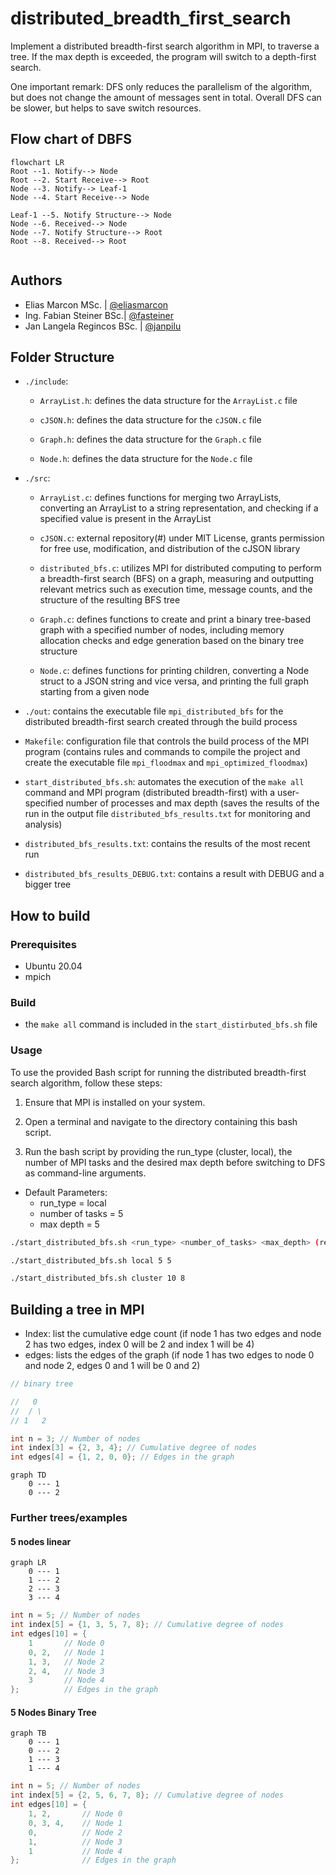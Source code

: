 # distributed_breadth_first_search

Implement a distributed breadth-first search algorithm in MPI, to traverse a tree. If the max depth is exceeded, the program will switch to a depth-first search.

One important remark: DFS only reduces the parallelism of the algorithm, but does not change the amount of messages sent in total. Overall DFS can be slower, but helps to save switch resources.

## Flow chart of DBFS

```mermaid
flowchart LR
Root --1. Notify--> Node
Root --2. Start Receive--> Root
Node --3. Notify--> Leaf-1
Node --4. Start Receive--> Node

Leaf-1 --5. Notify Structure--> Node
Node --6. Received--> Node
Node --7. Notify Structure--> Root
Root --8. Received--> Root


```

## Authors

- Elias Marcon MSc. | [@eliasmarcon](https://github.com/eliasmarcon)
- Ing. Fabian Steiner BSc.| [@fasteiner](https://github.com/fasteiner/)
- Jan Langela Regincos BSc. | [@janpilu](https://github.com/janpilu)

## Folder Structure

- `./include`:

  - `ArrayList.h`: defines the data structure for the `ArrayList.c` file

  - `cJSON.h`: defines the data structure for the `cJSON.c` file

  - `Graph.h`: defines the data structure for the `Graph.c` file

  - `Node.h`: defines the data structure for the `Node.c` file

- `./src`:

  - `ArrayList.c`: defines functions for merging two ArrayLists, converting an ArrayList to a string representation, and checking if a specified value is present in the ArrayList

  - `cJSON.c`: external repository(#) under MIT License, grants permission for free use, modification, and distribution of the cJSON library

  - `distributed_bfs.c`: utilizes MPI for distributed computing to perform a breadth-first search (BFS) on a graph, measuring and outputting relevant metrics such as execution time, message counts, and the structure of the resulting BFS tree

  - `Graph.c`: defines functions to create and print a binary tree-based graph with a specified number of nodes, including memory allocation checks and edge generation based on the binary tree structure

  - `Node.c`: defines functions for printing children, converting a Node struct to a JSON string and vice versa, and printing the full graph starting from a given node

- `./out`: contains the executable file `mpi_distributed_bfs` for the distributed breadth-first search created through the build process

- `Makefile`: configuration file that controls the build process of the MPI program (contains rules and commands to compile the project and create the executable file `mpi_floodmax` and `mpi_optimized_floodmax`)

- `start_distributed_bfs.sh`: automates the execution of the `make all` command and MPI program (distributed breadth-first) with a user-specified number of processes and max depth (saves the results of the run in the output file `distributed_bfs_results.txt` for monitoring and analysis)

- `distributed_bfs_results.txt`: contains the results of the most recent run

- `distributed_bfs_results_DEBUG.txt`: contains a result with DEBUG and a bigger tree

## How to build

### Prerequisites

- Ubuntu 20.04
- mpich

### Build

- the `make all` command is included in the `start_distirbuted_bfs.sh` file

### Usage

To use the provided Bash script for running the distributed breadth-first search algorithm, follow these steps:

1. Ensure that MPI is installed on your system.

2. Open a terminal and navigate to the directory containing this bash script.

3. Run the bash script by providing the run_type (cluster, local), the number of MPI tasks and the desired max depth before switching to DFS as command-line arguments.

- Default Parameters:
  - run_type = local
  - number of tasks = 5
  - max depth = 5

```sh
./start_distributed_bfs.sh <run_type> <number_of_tasks> <max_depth> (replace `<run_type>` `<number_of_tasks>` and `<max_depth>` with the actual values)

./start_distributed_bfs.sh local 5 5

./start_distributed_bfs.sh cluster 10 8

```

## Building a tree in MPI

- Index: list the cumulative edge count (if node 1 has two edges and node 2 has two edges, index 0 will be 2 and index 1 will be 4)
- edges: lists the edges of the graph (if node 1 has two edges to node 0 and node 2, edges 0 and 1 will be 0 and 2)

```c
// binary tree

//   0
//  / \
// 1   2

int n = 3; // Number of nodes
int index[3] = {2, 3, 4}; // Cumulative degree of nodes
int edges[4] = {1, 2, 0, 0}; // Edges in the graph

```

```mermaid
graph TD
    0 --- 1
    0 --- 2
```

### Further trees/examples

#### 5 nodes linear

```mermaid
graph LR
    0 --- 1
    1 --- 2
    2 --- 3
    3 --- 4
```

```c
int n = 5; // Number of nodes
int index[5] = {1, 3, 5, 7, 8}; // Cumulative degree of nodes
int edges[10] = {
    1       // Node 0
    0, 2,   // Node 1
    1, 3,   // Node 2
    2, 4,   // Node 3
    3       // Node 4
};          // Edges in the graph
```

#### 5 Nodes Binary Tree

```mermaid
graph TB
    0 --- 1
    0 --- 2
    1 --- 3
    1 --- 4
```

```c
int n = 5; // Number of nodes
int index[5] = {2, 5, 6, 7, 8}; // Cumulative degree of nodes
int edges[10] = {
    1, 2,       // Node 0
    0, 3, 4,    // Node 1
    0,          // Node 2
    1,          // Node 3
    1           // Node 4
};              // Edges in the graph
```
